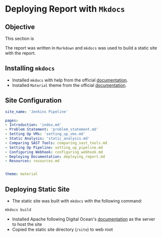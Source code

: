 # Deploying Report with `Mkdocs`

## Objective

This section is

The report was written in `Markdown` and `mkdocs` was used to build a static site with the report.

## Installing `mkdocs`

* Installed `mkdocs` with help from the official [documentation](https://www.mkdocs.org/#installation).
* Installed `Material` theme from the official [documentation](https://squidfunk.github.io/mkdocs-material/).

## Site Configuration

```yaml
site_name: 'Jenkins Pipeline'

pages:
- Introduction: 'index.md'
- Problem Statement: 'problem_statement.md'
- Setting Up VMs: 'setting_up_vms.md'
- Static Analysis: 'static_analysis.md'
- Comparing SAST Tools: comparing_sast_tools.md
- Setting Up Pipeline: setting_up_pipeline.md
- Configuring Webhook: configuring_webhook.md
- Deploying Documentation: deploying_report.md
- Resources: resources.md


theme: material
```

## Deploying Static Site

* The static site was built with `mkdocs` with the following command:

```bash
mkdocs build
```

* Installed Apache following Digital Ocean's [documentation](https://www.digitalocean.com/community/tutorials/how-to-install-the-apache-web-server-on-ubuntu-18-04-quickstart#step-1-%E2%80%94-installing-apache) as the server to host the site
* Copied the static site directory (`/site`) to web root
